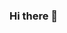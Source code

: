 ### Hi there 👋

<!--
**ErDileep/ErDileep** is a ✨ _special_ ✨ repository because its `README.md` (this file) appears on your GitHub profile.

Here are some ideas to get you started:

- 🔭 I’m currently working on High Temperature Materials in MTech thesis of second round.
- 🌱 I’m currently learning python.
- 👯 I’m looking to collaborate on python or MATLAB.

- 💬 Ask me about ... Materials, Python
- 📫 How to reach me: contact.dileep.verma@gmail.com

-->
